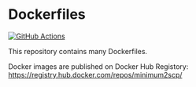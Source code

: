 # Dockerfiles

[![GitHub Actions](https://github.com/minimum2scp/dockerfiles/workflows/CI/badge.svg)](https://github.com/minimum2scp/dockerfiles/actions?workflow=CI)

This repository contains many Dockerfiles.

Docker images are published on Docker Hub Registory:
https://registry.hub.docker.com/repos/minimum2scp/

